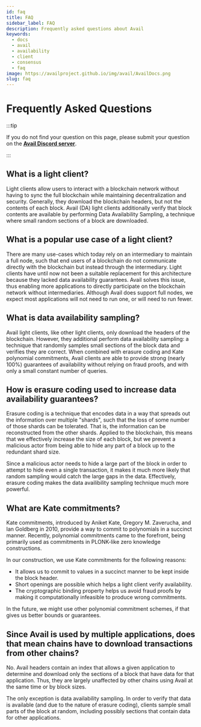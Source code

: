 ```yaml
---
id: faq
title: FAQ
sidebar_label: FAQ
description: Frequently asked questions about Avail
keywords:
  - docs
  - avail
  - availability
  - client
  - consensus
  - faq
image: https://availproject.github.io/img/avail/AvailDocs.png
slug: faq
---
```


# Frequently Asked Questions

:::tip

If you do not find your question on this page, please submit your question on the **[<ins>Avail Discord server</ins>](https://discord.gg/y6fHnxZQX8)**.

:::

## What is a light client?

Light clients allow users to interact with a blockchain network without having to sync the full blockchain while maintaining decentralization and security. Generally, they download the blockchain headers, but not the contents of each block. Avail (DA) light clients additionally verify that block contents are available by performing Data Availability Sampling, a technique where small random sections of a block are downloaded.

## What is a popular use case of a light client?

There are many use-cases which today rely on an intermediary to maintain a full node, such that end users of a blockchain do not communicate directly with the blockchain but instead through the intermediary. Light clients have until now not been a suitable replacement for this architecture because they lacked data
availability guarantees. Avail solves this issue, thus enabling more applications to directly participate on the blockchain network without intermediaries. Although Avail does support full nodes, we expect most applications will not need to run one, or will need to run fewer.

## What is data availability sampling?

Avail light clients, like other light clients, only download the headers of the blockchain. However, they additional perform data availability sampling: a technique that randomly samples small sections of the block data and verifies they are correct. When combined with erasure coding and Kate polynomial commitments, Avail clients are able to provide strong (nearly 100%) guarantees of availability without relying on fraud proofs, and with only a small constant number of queries.

## How is erasure coding used to increase data availability guarantees?

Erasure coding is a technique that encodes data in a way that spreads out the information over multiple "shards", such that the loss of some number of those shards can be tolerated. That is, the information can be reconstructed from the other shards. Applied to the blockchain, this means that we effectively increase the size of each block, but we prevent a malicious actor from being able to hide any part of a block up to the redundant shard size.

Since a malicious actor needs to hide a large part of the block in order to attempt to hide even a single transaction, it makes it much more likely that random sampling would catch the large gaps in the data. Effectively, erasure coding makes the data availibility sampling technique much more powerful.

## What are Kate commitments?

Kate commitments, introduced by Aniket Kate, Gregory M. Zaverucha, and Ian Goldberg in 2010, provide a 
way to commit to polynomials in a succinct manner. Recently, polynomial commitments came to the forefront, 
being primarily used as commitments in PLONK-like zero knowledge constructions.

In our construction, we use Kate commitments for the following reasons:

- It allows us to commit to values in a succinct manner to be kept inside the block header.
- Short openings are possible which helps a light client verify availability.
- The cryptographic binding property helps us avoid fraud proofs by making it computationally infeasible 
  to produce wrong commitments.

In the future, we might use other polynomial commitment schemes, if that gives us better bounds or guarantees.

## Since Avail is used by multiple applications, does that mean chains have to download transactions from other chains?

No. Avail headers contain an index that allows a given application to determine and download only the sections of a block that have data for that application. Thus, they are largely unaffected by other chains using Avail at the same time or by block sizes.

The only exception is data availability sampling. In order to verify that data is available (and due to the nature of erasure coding), clients sample small parts of the block at random, including possibly sections that contain data for other applications.
